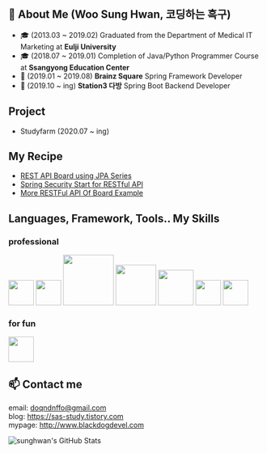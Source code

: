 ## 👨 About Me (Woo Sung Hwan, 코딩하는 흑구)

- 🎓 (2013.03 ~ 2019.02) Graduated from the Department of Medical IT Marketing at **Eulji University**
- 🎓 (2018.07 ~ 2019.01) Completion of Java/Python Programmer Course at **Ssangyong Education Center**
- 🔭 (2019.01 ~ 2019.08) **Brainz Square** Spring Framework Developer
- 🔭 (2019.10 ~ ing) **Station3 다방** Spring Boot Backend Developer

## Project
- Studyfarm (2020.07 ~ ing)

## My Recipe
- [REST API Board using JPA Series](https://sas-study.tistory.com/278)
- [Spring Security Start for RESTful API](https://sas-study.tistory.com/356)
- [More RESTFul API Of Board Example](https://sas-study.tistory.com/366) 

## Languages, Framework, Tools.. My Skills
 ### professional
<p align="left">
  <img src="https://www.flaticon.com/svg/static/icons/svg/226/226777.svg" width="50">
  <img src="https://pbs.twimg.com/profile_images/1235868806079057921/fTL08u_H.png" width="50">
  <img src="https://encrypted-tbn0.gstatic.com/images?q=tbn%3AANd9GcSGCk7pqHU_lvBk8dPeRxW7NWkFzZ3-i7NOeQ&usqp=CAU" width="100">
  <img src="https://encrypted-tbn0.gstatic.com/images?q=tbn%3AANd9GcSqFAkYoPhkTpX8QuJdwviFxSEAyU0Lj4Dsww&usqp=CAU" width="80">
  <img src="https://encrypted-tbn0.gstatic.com/images?q=tbn%3AANd9GcQQmtazqUM85Owk4AatRqFi-ttfJMgjovFAMw&usqp=CAU" width="70">
  <img src="https://encrypted-tbn0.gstatic.com/images?q=tbn%3AANd9GcTJY9lvmh6cgzMRIYz51OpcNojpuhItA9dkaw&usqp=CAU" width="50">
  <img src="https://encrypted-tbn0.gstatic.com/images?q=tbn%3AANd9GcRa3-8CvDCdL_FM-zaNt7r8tqZ_4uErVGtpmg&usqp=CAU" width="50">
</p>

### for fun
<p align="left">
  <img src="https://encrypted-tbn0.gstatic.com/images?q=tbn%3AANd9GcRkGjWF9B631zSaag25FDqF9_7UvGCDGizvFA&usqp=CAU" width="50">
</p>

## 📫 Contact me ##
email: doqndnffo@gmail.com  
blog: https://sas-study.tistory.com  
mypage: http://www.blackdogdevel.com

![sunghwan's GitHub Stats](https://github-readme-stats.vercel.app/api?username=WooSungHwan&show_icons=true&count_private=true)

<!--
Here are some ideas to get you started:

- 🔭 I’m currently working on ...
- 🌱 I’m currently learning ...
- 👯 I’m looking to collaborate on ...
- 🤔 I’m looking for help with ...
- 💬 Ask me about ...
- 😄 Pronouns: ...
- ⚡ Fun fact: ...
-->
